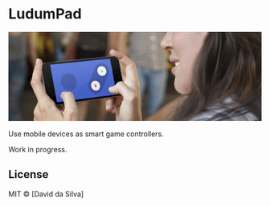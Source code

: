 # LudumPad

![fake stock img](stock.jpg)

Use mobile devices as smart game controllers.

Work in progress.

## License

MIT © [David da Silva]
